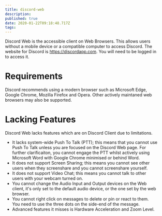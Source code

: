 ```yaml
---
title: discord-web
description: 
published: true
date: 2020-01-22T09:18:48.717Z
tags: 
---
```


<!--TITLE: Discord Web -->

Discord Web is the accessible client on Web Browsers. This allows users without a mobile device or a compatible computer to access Discord. The website for Discord is https://discordapp.com. You will need to be logged in to access it.

# Requirements
Discord recommends using a modern browser such as Microsoft Edge, Google Chrome, Mozilla Firefox and Opera. Other actively maintaned web browsers may also be supported.

# Lacking Features
Discord Web lacks features which are on Discord Client due to limitations.

* It lacks system-wide Push To Talk (PTT); this means that you cannot use Push To Talk unless you are focused on the Discord Web page. For further clarificaiton, you cannot engage the PTT whilst actively using Microsoft Word with Google Chrome minimised or behind Word.
* It does not support Screen Sharing; this means you cannot see other users when they screenshare and you cannot screenshare yourself.
* It does not support Video Chat; this means you cannot talk to other users with your webcam turned on.
* You cannot change the Audio Input and Output devices on the Web client, it's only set to the default audio device, or the one set by the web browser.
* You cannot right click on messages to delete or pin or react to them. You need to use the three dots on the side-end of the message.
* Advanced features it misses is Hardware Acceleration and Zoom Level.